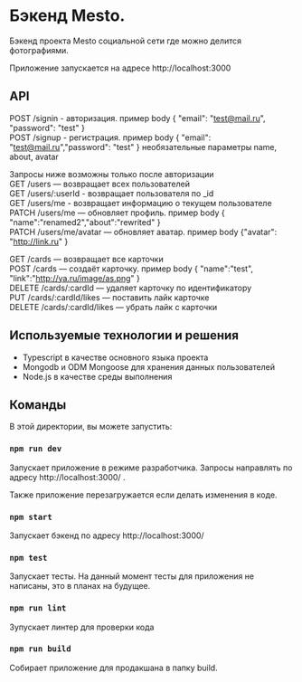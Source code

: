 # Бэкенд Mesto.
Бэкенд проекта Mesto социальной сети где можно делится фотографиями.

Приложение запускается на адресе http://localhost:3000

## API
POST /signin - авторизация. пример body { "email": "test@mail.ru", "password": "test" } \
POST /signup - регистрация. пример body { "email": "test@mail.ru","password": "test" } необязательные параметры name, about, avatar 

Запросы ниже возможны только после авторизации \
GET /users — возвращает всех пользователей \
GET /users/:userId - возвращает пользователя по _id \
GET /users/me - возвращает информацию о текущем пользователе \
PATCH /users/me — обновляет профиль. пример body  { "name":"renamed2","about":"rewrited" }\
PATCH /users/me/avatar — обновляет аватар. пример body {"avatar": "http://link.ru" }

GET /cards — возвращает все карточки \
POST /cards — создаёт карточку. пример body { "name":"test", "link":"http://ya.ru/image/as.png" } \
DELETE /cards/:cardId — удаляет карточку по идентификатору \
PUT /cards/:cardId/likes — поставить лайк карточке \
DELETE /cards/:cardId/likes — убрать лайк с карточки 

## Используемые технологии и решения
- Typescript в качестве основного языка проекта
- Mongodb и ODM Mongoose для хранения данных пользователей
- Node.js в качестве среды выполнения


## Команды
В этой директории, вы можете запустить:

### `npm run dev`
Запускает приложение в режиме разработчика.
Запросы направлять по адресу http://localhost:3000/ .

Также приложение перезагружается если делать изменения в коде.

### `npm start`
Запускает бэкенд по адресу http://localhost:3000/

### `npm test`
Запускает тесты.
На данный момент тесты для приложения не написаны, это в планах на будущее.

### `npm run lint`
Зупускает линтер для проверки кода

### `npm run build`
Собирает приложение для продакшана в папку build.
